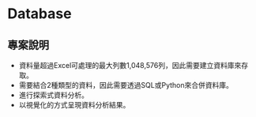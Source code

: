 # Database
## 專案說明
- 資料量超過Excel可處理的最大列數1,048,576列，因此需要建立資料庫來存取。
- 需要結合2種類型的資料，因此需要透過SQL或Python來合併資料庫。
- 進行探索式資料分析。
- 以視覺化的方式呈現資料分析結果。
